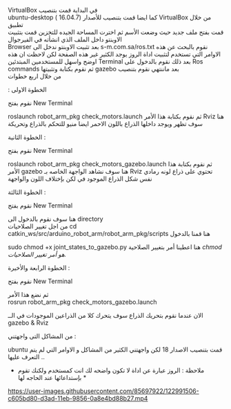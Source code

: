 VirtualBox في البداية قمت بتنصيب  
ubuntu-desktop كما ايضا قمت بتنصيب  للأصدار (16.04.7 )
VirtualBox من خلال تطبيق  
قمت بفتح ملف جديد حيث وضعت الأسم ثم اخترت المساحة الجيده للتخزين 
 قمت بتثبيت الاوبنتو داخل الملف الذي انشأته  في الفيرجوال  
 Browser بعد تثبيت الاوبنتو ندخل الى 
 s-m.com.sa/ros.txt نقوم بالبحث عن هذه  الاوامر التي تستخدم لتثبيت اداة الروز يوجد الكثير غير هذه الصفحة لكن لاحظت ان هذه اوضح واسهل للمستخدمين المبتدئين 
 Terminal بعد ذلك نقوم بالدخول على 
 Ros commands ثم نقوم بكتابة وتثبيتها 
 gazebo بعد ماننتهي نقوم بتنصيب  
  من خلال اربع خطوات
  
  
   : الخطوة الاولى
   
نقوم بفتح 
New Terminal 

roslaunch robot_arm_pkg check_motors.launch ثم نقوم بكتابة هذا الأمر 
Rviz هنا سوف تظهر ويوجد داخلها الذراع باللون الاحمر ايضا منيو للتحكم بالذراع وتحريكة 


الخطوة الثانية : 
 
نقوم بفتح 
New Terminal 

roslaunch robot_arm_pkg check_motors_gazebo.launch ثم نقوم بكتابة هذا الأمر
gazebo هنا سوف نشاهد الواجهة الخاصه بـ 
Rviz تحتوي على ذراع لونه رمادي نفس شكل الذراع الموجود في 
 لكن بإختلاف اللون والواجهة 
 
 
 الخطوة الثالثة : 
 
 نقوم بفتح 
New Terminal 

هنا سوف نقوم بالدخول  الى directory  
من اجل تغيير الصلاحيات 
cd catkin_ws/src/arduino_robot_arm/robot_arm_pkg/scripts هنا قمنا بالدخول 

sudo chmod +x joint_states_to_gazebo.py هنا اعطينا أمر بتغيير الصلاحية 
*chmod هو أمر تغيير الصلاحيات.* 

 
الخطوة الرابعة والأخيرة : 

نقوم بفتح 
New Terminal 

ثم نضع هذا الأمر  
rosrun robot_arm_pkg check_motors_gazebo.launch  

الان عندما نقوم بتحريك الذراع سوف يتحرك كلا من الذراعين  الموجودات في  الــ 
gazebo  &  Rviz 
 

من المشاكل التى واجهتني  : 

ubuntu قمت بتنصيب الاصدار 18 
لكن واجهتني الكثير من المشاكل و الاوامر التي لم يتم التعرف عليها .. 

* ملاحظة : الروز عبارة عن اداة لا تكون واضحه لك انت كمستخدم ولكنك تقوم بإستداعائها عند الحاجه لها *



https://user-images.githubusercontent.com/85697922/122991506-c605bd80-d3ad-11eb-9856-0a8e4bd88b27.mp4




